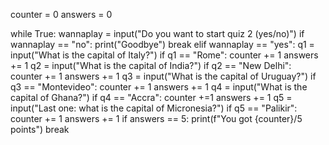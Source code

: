 counter = 0
answers = 0

while True:
    wannaplay = input("Do you want to start quiz 2 (yes/no)")
    if wannaplay == "no":
        print("Goodbye")
        break
    elif wannaplay == "yes":
        q1 = input("What is the capital of Italy?")
        if q1 == "Rome":
            counter += 1
        answers += 1
        q2 = input("What is the capital of India?")
        if q2 == "New Delhi":
            counter += 1
        answers += 1
        q3 = input("What is the capital of Uruguay?")
        if q3 == "Montevideo":
            counter += 1
        answers += 1
        q4 = input("What is the capital of Ghana?")
        if q4 == "Accra":
            counter +=1
        answers += 1
        q5 = input("Last one: what is the capital of Micronesia?")
        if q5 == "Palikir":
            counter += 1
        answers += 1
    if answers == 5:
        print(f"You got {counter}/5 points")
        break
        
